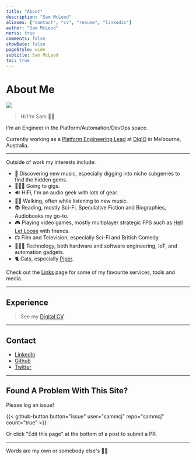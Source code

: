 ```yaml
---
title: "About"
description: "Sam McLeod"
aliases: ["contact", "cv", "resume", "linkedin"]
author: "Sam McLeod"
norss: true
comments: false
showDate: false
pageStyle: wide
subtitle: Sam McLeod
toc: true
---
```

<!-- markdownlint-disable MD025 -->

# About Me

![](/profilephoto/apple-touch-icon.png)

> Hi I'm Sam 👋🏻

I'm an Engineer in the Platform/Automation/DevOps space.

Currently working as a [Platform Engineering Lead](/cv/) at [DigIO](htttps://digio.com.au) in Melbourne, Australia.

---

Outside of work my interests include:

- 🎸 Discovering new music, especially digging into niche subgenres to find the hidden gems.
- 👨🏻‍🎤 Going to gigs.
- 🔊 HiFi, I'm an audio geek with lots of gear.
- 🚶‍♂️ Walking, often while listening to new music.
- 📚 Reading, mostly Sci-Fi, Speculative Fiction and Biographies, Audiobooks my go-to.
- 🎮 Playing video games, mostly multiplayer strategic FPS such as [Hell Let Loose](https://www.hellletloose.com/) with friends.
- 📺 Film and Television, especially Sci-Fi and British Comedy.
- 🧑🏼‍💻 Technology, both hardware and software engineering, IoT, and automation gadgets.
- 🐈 Cats, especially [Piper](piper.jpg).

Check out the [Links](/links/) page for some of my favourite services, tools and media.

---

## Experience

> See my [Digital CV](/cv/).

---

## Contact

- [LinkedIn](https://www.linkedin.com/in/sammcj)
- [Github](https://www.github.com/sammcj)
- [Twitter](https://www.twitter.com/sammcj)

---

## Found A Problem With This Site?

Please log an issue!

{{< github-button button="issue"    user="sammcj" repo="sammcj" count="true" >}}

Or click "Edit this page" at the bottom of a post to submit a PR.

----

Words are my own or somebody else's 🖖🏼
